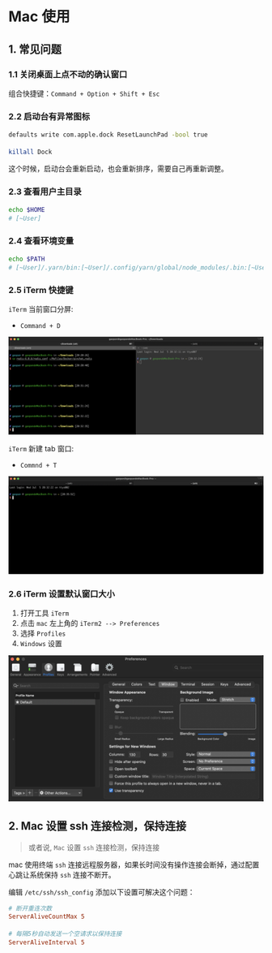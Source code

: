# Mac 使用

## 1. 常见问题

### 1.1 关闭桌面上点不动的确认窗口

组合快捷键：`Command + Option + Shift + Esc`

### 2.2 启动台有异常图标

```bash
defaults write com.apple.dock ResetLaunchPad -bool true

killall Dock
```

这个时候，启动台会重新启动，也会重新排序，需要自己再重新调整。

### 2.3 查看用户主目录

```bash
echo $HOME
# [~User]
```

### 2.4 查看环境变量

```bash
echo $PATH
# [~User]/.yarn/bin:[~User]/.config/yarn/global/node_modules/.bin:[~User]/.nvm/versions/node/v16.14.0/bin:/usr/local/bin:/System/Cryptexes/App/usr/bin:/usr/bin:/bin:/usr/sbin:/sbin:/Library/Apple/usr/bin
```

### 2.5 iTerm 快捷键

`iTerm` 当前窗口分屏:

- `Command + D`

![001_iTerm当前窗口分屏.png](./images/001_iTerm当前窗口分屏.png)

`iTerm` 新建 tab 窗口:

- `Commnd + T`

![002_iTerm新建tab窗口.png](./images/002_iTerm新建tab窗口.png)

### 2.6 iTerm 设置默认窗口大小

1. 打开工具 `iTerm`
2. 点击 `mac` 左上角的 `iTerm2 --> Preferences`
3. 选择 `Profiles`
4. `Windows` 设置

![003_iTerm设置window.png](./images/003_iTerm设置window.png)

## 2. Mac 设置 ssh 连接检测，保持连接

> 或者说, `Mac` 设置 `ssh` 连接检测，保持连接

mac 使用终端 `ssh` 连接远程服务器，如果长时间没有操作连接会断掉，通过配置心跳让系统保持 `ssh` 连接不断开。

编辑 `/etc/ssh/ssh_config` 添加以下设置可解决这个问题：

```conf
# 断开重连次数
ServerAliveCountMax 5

# 每隔5秒自动发送一个空请求以保持连接
ServerAliveInterval 5
```
